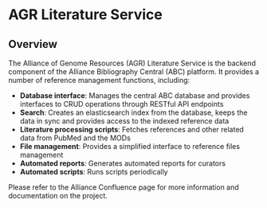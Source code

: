 # AGR Literature Service

## Overview
The Alliance of Genome Resources (AGR) Literature Service is the backend component of the Alliance Bibliography Central
(ABC) platform. It provides a number of reference management functions, including:

- **Database interface**: Manages the central ABC database and provides interfaces to CRUD operations through RESTful API endpoints
- **Search**: Creates an elasticsearch index from the database, keeps the data in sync and provides access to the indexed reference data
- **Literature processing scripts**: Fetches references and other related data from PubMed and the MODs
- **File management**: Provides a simplified interface to reference files management
- **Automated reports**: Generates automated reports for curators
- **Automated scripts**: Runs scripts periodically

Please refer to the Alliance Confluence page for more information and documentation on the project.